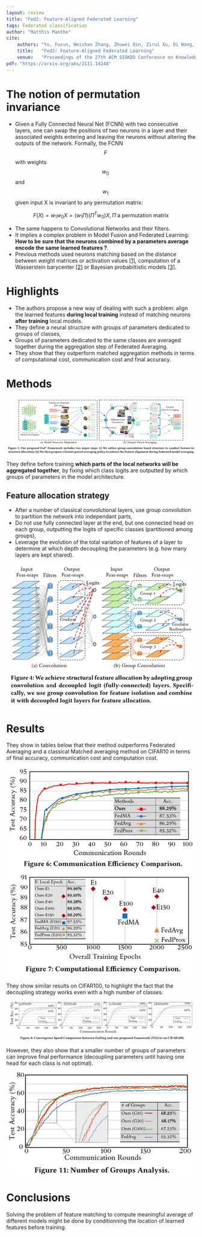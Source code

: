 ```yaml
---
layout: review
title: "Fed2: Feature-Aligned Federated Learning"
tags: Federated classification
author: "Matthis Manthe"
cite:
    authors: "Yu, Fuxun, Weishan Zhang, Zhuwei Qin, Zirui Xu, Di Wang, Chenchen Liu, Zhi Tian, Xiang Chen"
    title:   "Fed2: Feature-Aligned Federated Learning"
    venue:   "Proceedings of the 27th ACM SIGKDD Conference on Knowledge Discovery & Data Mining, KDD ’21."
pdf: "https://arxiv.org/abs/2111.14248"
---
```


# The notion of permutation invariance

* Given a Fully Connected Neural Net (FCNN) with two consecutive layers, one can swap the positions of two neurons in a layer and their associated weights entering and leaving the neurons without altering the outputs of the network. Formally, the FCNN $$F$$ with weights $$w_0$$ and $$w_1$$ given input X is invariant to any permutation matrix:

$$F(X) = w_1w_0X = (w_1\Pi)(\Pi^Tw_0)X, \Pi \text{ a permutation matrix}$$ 

* The same happens to Convolutional Networks and their filters.
* It implies a complex problem in Model Fusion and Federated Learning: **How to be sure that the neurons combined by a parameters average encode the same learned features ?**.
* Previous methods used neurons matching based on the distance between weight matrices or activation values [[1]](https://arxiv.org/abs/2002.06440), computation of a Wasserstein barycenter [[2]](https://arxiv.org/abs/1910.05653) or Bayesian probabiltistic models [[3]](https://arxiv.org/abs/1905.12022).


# Highlights

* The authors propose a new way of dealing with such a problem: align the learned features **during local training** instead of matching neurons **after training** local models.
* They define a neural structure with groups of parameters dedicated to groups of classes,
* Groups of parameters dedicated to the same classes are averaged together during the aggregation step of Federated Averaging.
* They show that they outperform matched aggregation methods in terms of computational cost, communication cost and final accuracy.

# Methods

![](/collections/images/Fed2_Feature_Aligned_FL/Fed2_scheme.jpg)

They define before training **which parts of the local networks will be aggregated together**, by fixing which class logits are outputted by which groups of parameters in the model architecture.

## Feature allocation strategy
* After a number of classical convolutional layers, use group convolution to partition the network into independant parts,
* Do not use fully connected layer at the end, but one connected head on each group, outputting the logits of specific classes (partitioned among groups),
* Leverage the evolution of the total variation of features of a layer to determine at which depth decoupling the parameters (e.g. how many layers are kept shared).

![](/collections/images/Fed2_Feature_Aligned_FL/fed2_decouple.jpg)

# Results


They show in tables below that their method outperforms Federated Averaging and a classical Matched averaging method on CIFAR10 in terms of final accuracy, communication cost and computation cost.

![](/collections/images/Fed2_Feature_Aligned_FL/Fed2_results_cifar10.jpg)

They show similar results on CIFAR100, to highlight the fact that the decoupling strategy works even with a high number of classes.

![](/collections/images/Fed2_Feature_Aligned_FL/Fed2_cifar100.jpg)

However, they also show that a smaller number of groups of parameters can improve final performance (decoupling parameters until having one head for each class is not optimal).

![](/collections/images/Fed2_Feature_Aligned_FL/Fed2_group_analysis.jpg)

# Conclusions

Solving the problem of feature matching to compute meaningful average of different models might be done by conditionning the location of learned features before training.


